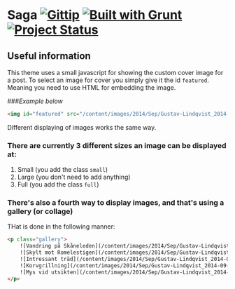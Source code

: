 Saga [![Gittip](http://img.shields.io/gittip/reedyn.svg)](https://www.gittip.com/reedyn/) [![Built with Grunt](http://cdn.gruntjs.com/builtwith.png)](http://gruntjs.com/) [![Project Status](http://stillmaintained.com/Reedyn/Saga.png)](http://stillmaintained.com/Reedyn/Saga)
====

## Useful information

This theme uses a small javascript for showing the custom cover image for a post. To select an image for cover you simply give it the id `featured`. Meaning you need to use HTML for embedding the image.

###*Example below*
```html
<img id="featured" src="/content/images/2014/Sep/Gustav-Lindqvist_2014-09-20_0001-65-1.jpg">
```

Different displaying of images works the same way.

### There are currently 3 different sizes an image can be displayed at:
 1. Small (you add the class `small`)
 2. Large (you don't need to add anything)
 3. Full (you add the class `full`)
 
### There's also a fourth way to display images, and that's using a gallery (or collage)
THat is done in the following manner:
```html
<p class="gallery">
    ![Vandring på Skåneleden](/content/images/2014/Sep/Gustav-Lindqvist_2014-09-20_0440.jpg)
    ![Skylt mot Romelestigen](/content/images/2014/Sep/Gustav-Lindqvist_2014-09-20_0744.jpg)
    ![Intressant träd](/content/images/2014/Sep/Gustav-Lindqvist_2014-09-20_0438.jpg)
    ![Korvgrillning](/content/images/2014/Sep/Gustav-Lindqvist_2014-09-20_0001-73.jpg)
    ![Mys vid utsikten](/content/images/2014/Sep/Gustav-Lindqvist_2014-09-20_0001-49-1.jpg)
</p>
```
